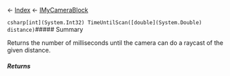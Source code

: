 ← [Index](Api-Index) ← [IMyCameraBlock](Sandbox.ModAPI.Ingame.IMyCameraBlock)

```csharp[int](System.Int32) TimeUntilScan([double](System.Double) distance)```##### Summary

Returns the number of milliseconds until the camera can do a raycast of the given distance.

##### Returns



